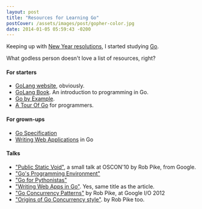```yaml
---
layout: post
title: "Resources for Learning Go"
postCover: /assets/images/post/gopher-color.jpg
date: 2014-01-05 05:59:43 -0200
---
```


Keeping up with [New Year resolutions](/blog/2014/01/01/first/),
I started studying [Go](http://golang.org).

What godless person doesn't love a list of resources, right?

#### For starters  

- [GoLang website](http://golang.org), obviously.
- [GoLang Book](http://www.golang-book.com/). An introduction to programming in Go.
- [Go by Example](https://gobyexample.com/).
- [A Tour Of Go](http://tour.golang.org/) for programmers. 

#### For grown-ups

- [Go Specification](http://golang.org/ref/spec)
- [Writing Web Applications](http://golang.org/doc/articles/wiki/) in Go

#### Talks 

- ["Public Static Void"](http://www.youtube.com/watch?v=5kj5ApnhPAE), a small
talk at OSCON'10 by Rob Pike, from Google.
- ["Go's Programming Environment"](https://vimeo.com/53221558)
- ["Go for Pythonistas"](https://www.youtube.com/watch?v=elu0VpLzJL8)
- ["Writing Web Apps in Go"](http://www.youtube.com/watch?v=-i0hat7pdpk). Yes, same title as the article.
- ["Go Concurrency Patterns"](http://www.youtube.com/watch?v=gfMOD7tZAw4) by Rob Pike, at Google I/O 2012
- ["Origins of Go Concurrency style"](http://www.youtube.com/watch?v=3DtUzH3zoFo). by Rob Pike too.